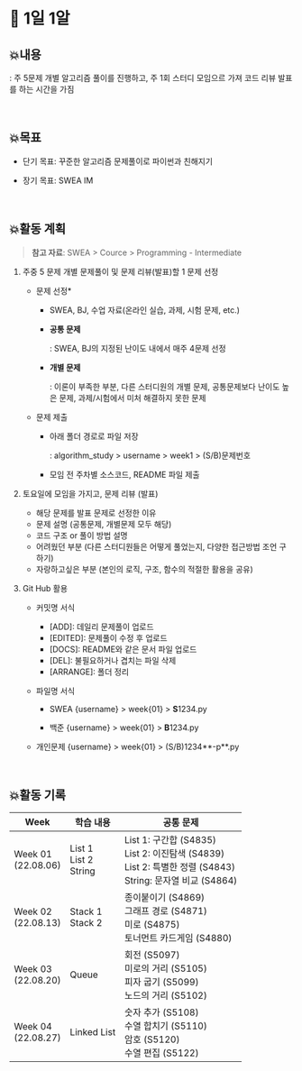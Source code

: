 # 📍 1일 1알

## 💥내용

: 주 5문제 개별 알고리즘 풀이를 진행하고, 주 1회 스터디 모임으르 가져 코드 리뷰 발표를 하는 시간을 가짐

<br>

## 💥목표

- 단기 목표: 꾸준한 알고리즘 문제풀이로 파이썬과 친해지기

- 장기 목표: SWEA IM

  <br>

## 💥활동 계획

> **참고 자료**: SWEA > Cource > Programming - Intermediate

1. 주중 5 문제 개별 문제풀이 및 문제 리뷰(발표)할 1 문제 선정

   - 문제 선정*
     
     - SWEA, BJ, 수업 자료(온라인 실습, 과제, 시험 문제, etc.)
     
     - **공통 문제**
       
       : SWEA, BJ의 지정된 난이도 내에서 매주 4문제 선정
     
     - **개별 문제**
       
       : 이론이 부족한 부분, 다른 스터디원의 개별 문제, 공통문제보다 난이도 높은 문제, 과제/시험에서 미처 해결하지 못한 문제

   - 문제 제출
     
     - 아래 폴더 경로로 파일 저장
       
       : algorithm_study > username > week1 > (S/B)문제번호
     
     - 모임 전 주차별 소스코드, README 파일 제출

2. 토요일에 모임을 가지고, 문제 리뷰 (발표)

   - 해당 문제를 발표 문제로 선정한 이유
   - 문제 설명 (공통문제, 개별문제 모두 해당)
   - 코드 구조 or 풀이 방법 설명
   - 어려웠던 부분 (다른 스터디원들은 어떻게 풀었는지, 다양한 접근방법 조언 구하기)
   - 자랑하고싶은 부분 (본인의 로직, 구조, 함수의 적절한 활용을 공유)

3. Git Hub 활용

     - 커밋명 서식
       - [ADD]: 데일리 문제풀이 업로드
       - [EDITED]: 문제풀이 수정 후 업로드
       - [DOCS]: README와 같은 문서 파일 업로드
       - [DEL]: 불필요하거나 겹치는 파일 삭제
       - [ARRANGE]: 폴더 정리

     - 파일명 서식

       - SWEA
         {username} > week{01} > **S**1234.py

       - 백준
         {username} > week{01} > **B**1234.py
   - 개인문제
         {username} > week{01} > (S/B)1234**-p**.py
       
   <br>

## 💥활동 기록

| **Week**               | **학습 내용**                | **공통 문제**                                                |
| ---------------------- | -------------------------- | ------------------------------------------------------------ |
|Week 01 <br>(22.08.06)| List 1<br>List 2<br>String | List 1: 구간합 (S4835)<br>List 2: 이진탐색 (S4839)<br>List 2: 특별한 정렬 (S4843)<br>String: 문자열 비교 (S4864) |
| Week 02 <br>(22.08.13) | Stack 1<br>Stack 2 | 종이붙이기 (S4869)<br>그래프 경로 (S4871)<br>미로 (S4875)<br>토너먼트 카드게임 (S4880) |
| Week 03<br>(22.08.20)  | Queue | 회전 (S5097)<br/>미로의 거리 (S5105)<br/>피자 굽기 (S5099)<br/>노드의 거리 (S5102) |
| Week 04 <br>(22.08.27) | Linked List | 숫자 추가 (S5108)<br/>수열 합치기 (S5110)<br/>암호 (S5120)<br/>수열 편집 (S5122) |
